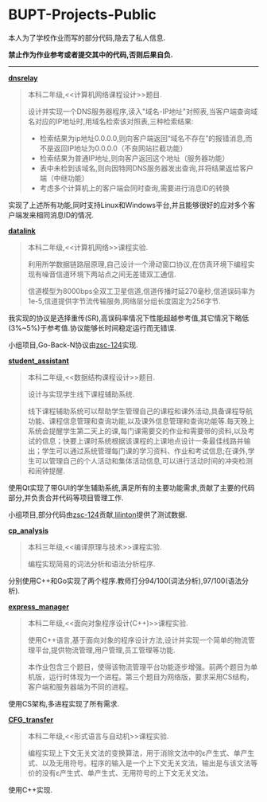 # BUPT-Projects-Public

本人为了学校作业而写的部分代码,隐去了私人信息.

**禁止作为作业参考或者提交其中的代码,否则后果自负.**

---

**[ dnsrelay ](/dnsrelay/)**

> 本科二年级,<<计算机网络课程设计>>题目. 
> 
> 设计并实现一个DNS服务器程序,读入"域名-IP地址"对照表,当客户端查询域名对应的IP地址时,用域名检索该对照表,三种检索结果: 
> 
> - 检索结果为ip地址0.0.0.0,则向客户端返回“域名不存在”的报错消息,而不是返回IP地址为0.0.0.0（不良网站拦截功能）
> - 检索结果为普通IP地址,则向客户返回这个地址（服务器功能）
> - 表中未检到该域名,则向因特网DNS服务器发出查询,并将结果返给客户端（中继功能）
> - 考虑多个计算机上的客户端会同时查询,需要进行消息ID的转换

实现了上述所有功能,同时支持Linux和Windows平台,并且能够很好的应对多个客户端发来相同消息ID的情况.


**[ datalink ](/datalink/)**

> 本科二年级,<<计算机网络>>课程实验. 
> 
> 利用所学数据链路层原理,自己设计一个滑动窗口协议,在仿真环境下编程实现有噪音信道环境下两站点之间无差错双工通信.
> 
> 信道模型为8000bps全双工卫星信道,信道传播时延270毫秒,信道误码率为1e-5,信道提供字节流传输服务,网络层分组长度固定为256字节.

我实现的协议是选择重传(SR),高误码率情况下性能超越参考值,其它情况下略低(3%~5%)于参考值.协议能够长时间稳定运行而无错误.

小组项目,Go-Back-N协议由[zsc-124](https://github.com/zsc-124)实现.

**[ student_assistant ](/student_assistant/)**

> 本科二年级,<<数据结构课程设计>>题目. 
> 
> 设计与实现学生线下课程辅助系统.
> 
> 线下课程辅助系统可以帮助学生管理自己的课程和课外活动,具备课程导航功能、课程信息管理和查询功能,以及课外信息管理和查询功能等.每天晚上系统会提醒学生第二天上的课,每门课需要交的作业和需要带的资料,以及考试的信息；快要上课时系统根据该课程的上课地点设计一条最佳线路并输出；学生可以通过系统管理每门课的学习资料、作业和考试信息;在课外,学生可以管理自己的个人活动和集体活动信息,可以进行活动时间的冲突检测和闹钟提醒.

使用Qt实现了带GUI的学生辅助系统,满足所有的主要功能需求,贡献了主要的代码部分,并负责合并代码等项目管理工作.

小组项目,部分代码由[zsc-124](https://github.com/zsc-124)贡献,[lilinton](https://github.com/lilinton)提供了测试数据.

**[ cp_analysis ](/cp_analysis/)**

> 本科三年级,<<编译原理与技术>>课程实验.
> 
> 编程实现简易的词法分析和语法分析程序.

分别使用C++和Go实现了两个程序.教师打分94/100(词法分析),97/100(语法分析).

**[ express_manager ](/express_manager/)**

> 本科二年级,<<面向对象程序设计(C++)>>课程实验.
> 
> 使用C++语言,基于面向对象的程序设计方法,设计并实现一个简单的物流管理平台,提供物流管理,用户管理,员工管理等功能.
>
> 本作业包含三个题目，使得该物流管理平台功能逐步增强。前两个题目为单机版，运行时体现为一个进程。第三个题目为网络版，要求采用CS结构，客户端和服务器端为不同的进程。

使用CS架构,多进程实现了所有需求.

**[ CFG_transfer ](/CFG_transfer/)**

> 本科二年级,<<形式语言与自动机>>课程实验.
> 
> 编程实现上下文无关文法的变换算法，用于消除文法中的ε产生式、单产生式、以及无用符号。程序的输入是一个上下文无关文法，输出是与该文法等价的没有ε产生式、单产生式、无用符号的上下文无关文法。

使用C++实现.
